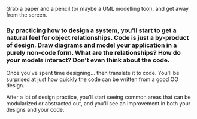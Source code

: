 Grab a paper and a pencil (or maybe a UML modelling tool), and get away from the screen.

### By practicing how to design a system, you'll start to get a natural feel for object relationships. Code is just a by-product of design. Draw diagrams and model your application in a purely non-code form. What are the relationships? How do your models interact? Don't even think about the code.

Once you've spent time designing... then translate it to code. You'll be surprised at just how quickly the code can be written from a good OO design.

After a lot of design practice, you'll start seeing common areas that can be modularized or abstracted out, and you'll see an improvement in both your designs and your code.

